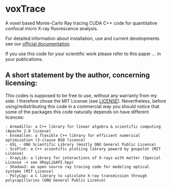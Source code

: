 # voxTrace
A voxel based Monte-Carlo Ray tracing CUDA C++ code for quantitative confocal micro X-ray fluorescence analysis.

For detailed information about installation, use and current developments see our [official documentation](https://michaeliro.github.io/voxTrace/).

If you use this code for your scientific work please refer to this paper ... in your publications.

## A short statement by the author, concerning licensing: 
This codes is supposed to be free to use, without any warranty from my side. I therefore chose the 
MIT License (see [LICENSE](LICENSE)). Nevertheless, before using/redistributing this code in 
a commercial way you should notice that some of the packages this code naturally 
depends on have different licences:

    - Armadillo: a C++ library for linear algebra & scientific computing (Apache 2.0 license)
    - Ensmallen: a flexible C++ library for efficient numerical optimization (3-clause BSD licence)
    - GSL - GNU Scientific Library (mostly GNU General Public Licence)
    - SciPlot: a C++ scientific plotiing library powerd by gnupolot (MIT License)
    - XrayLib: a library for interactions of X-rays with matter (Special License -> see XRayLibAPI.hpp)
    - Shadow3: an open source ray tracing code for modeling optical systems (MIT Licence)
    - PolyCap: a C library to calculate X-ray transmission through polycapillaries (GNU General Public Licence)



